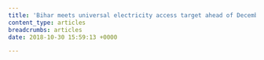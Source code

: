 ```yaml
---
title: 'Bihar meets universal electricity access target ahead of December 31 deadline '
content_type: articles
breadcrumbs: articles
date: 2018-10-30 15:59:13 +0000

---
```

